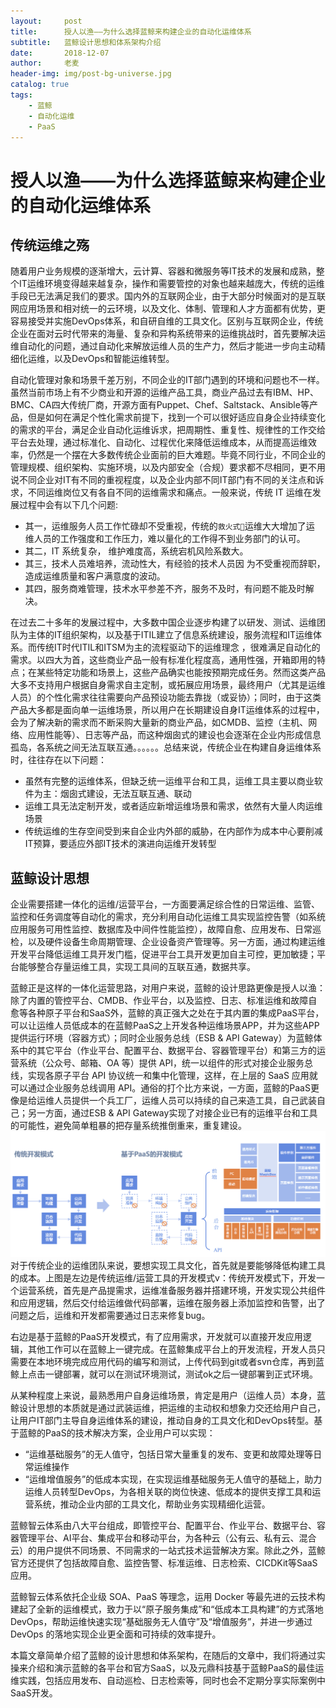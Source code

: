 ```yaml
---
layout:     post
title:      授人以渔——为什么选择蓝鲸来构建企业的自动化运维体系
subtitle:   蓝鲸设计思想和体系架构介绍
date:       2018-12-07
author:     老麦
header-img: img/post-bg-universe.jpg
catalog: true
tags:
    - 蓝鲸
    - 自动化运维
    - PaaS
---
```

# 授人以渔——为什么选择蓝鲸来构建企业的自动化运维体系

## 传统运维之殇

随着用户业务规模的逐渐增大，云计算、容器和微服务等IT技术的发展和成熟，整个IT运维环境变得越来越复杂，操作和需要管控的对象也越来越庞大，传统的运维手段已无法满足我们的要求。国内外的互联网企业，由于大部分时候面对的是互联网应用场景和相对统一的云环境，以及文化、体制、管理和人才方面都有优势，更容易接受并实施DevOps体系，和自研自维的工具文化。区别与互联网企业，传统企业在面对云时代带来的海量、复杂和异构系统带来的运维挑战时，首先要解决运维自动化的问题，通过自动化来解放运维人员的生产力，然后才能进一步向主动精细化运维，以及DevOps和智能运维转型。

自动化管理对象和场景千差万别，不同企业的IT部门遇到的环境和问题也不一样。虽然当前市场上有不少商业和开源的运维产品工具，商业产品过去有IBM、HP、BMC、CA四大传统厂商，开源方面有Puppet、Chef、Saltstack、Ansible等产品，但是如何在满足个性化需求前提下，找到一个可以很好适应自身企业持续变化的需求的平台，满足企业自动化运维诉求，把周期性、重复性、规律性的工作交给平台去处理，通过标准化、自动化、过程优化来降低运维成本，从而提高运维效率，仍然是一个摆在大多数传统企业面前的巨大难题。毕竟不同行业，不同企业的管理规模、组织架构、实施环境，以及内部安全（合规）要求都不尽相同，更不用说不同企业对IT有不同的重视程度，以及企业内部不同IT部门有不同的关注点和诉求，不同运维岗位又有各自不同的运维需求和痛点。一般来说，传统 IT 运维在发展过程中会有以下几个问题:

- 其一，运维服务人员工作忙碌却不受重视，传统的`救火式`运维大大增加了运 维人员的工作强度和工作压力，难以量化的工作得不到业务部门的认可。
- 其二，IT 系统复杂， 维护难度高，系统宕机风险系数大。
- 其三，技术人员难培养，流动性大，有经验的技术人员因 为不受重视而辞职，造成运维质量和客户满意度的波动。
- 其四，服务商难管理，技术水平参差不齐，服务不及时，有问题不能及时解决。

在过去二十多年的发展过程中，大多数中国企业逐步构建了以研发、测试、运维团队为主体的IT组织架构，以及基于ITIL建立了信息系统建设，服务流程和IT运维体系。而传统IT时代ITIL和ITSM为主的流程驱动下的运维理念 ，很难满足自动化的需求。以四大为首，这些商业产品一般有标准化程度高，通用性强，开箱即用的特点；在某些特定功能和场景上，这些产品确实也能按预期完成任务。然而这类产品大多不支持用户根据自身需求自主定制，或拓展应用场景，最终用户（尤其是运维人员）的个性化需求往往需要向产品预设功能去靠拢（或妥协）；同时，由于这类产品大多都是面向单一运维场景，所以用户在长期建设自身IT运维体系的过程中，会为了解决新的需求而不断采购大量新的商业产品，如CMDB、监控（主机、网络、应用性能等）、日志等产品，而这种烟囱式的建设也会逐渐在企业内形成信息孤岛，各系统之间无法互联互通。。。。。。总结来说，传统企业在构建自身运维体系时，往往存在以下问题：

- 虽然有完整的运维体系，但缺乏统一运维平台和工具，运维工具主要以商业软件为主：烟囱式建设，无法互联互通、联动
- 运维工具无法定制开发，或者适应新增运维场景和需求，依然有大量人肉运维场景
- 传统运维的生存空间受到来自企业内外部的威胁，在内部作为成本中心要削减IT预算，要适应外部IT技术的演进向运维开发转型

## 蓝鲸设计思想

企业需要搭建一体化的运维/运营平台，一方面要满足综合性的日常运维、监管、监控和任务调度等自动化的需求，充分利用自动化运维工具实现监控告警（如系统应用服务可用性监控、数据库及中间件性能监控），故障自愈、应用发布、日常巡检，以及硬件设备生命周期管理、企业设备资产管理等。另一方面，通过构建运维开发平台降低运维工具开发门槛，促进平台工具开发更加自主可控，更加敏捷；平台能够整合存量运维工具，实现工具间的互联互通，数据共享。

蓝鲸正是这样的一体化运营思路，对用户来说，蓝鲸的设计思路更像是授人以渔：除了内置的管控平台、CMDB、作业平台，以及监控、日志、标准运维和故障自愈等各种原子平台和SaaS外，蓝鲸的真正强大之处在于其内置的集成PaaS平台，可以让运维人员低成本的在蓝鲸PaaS之上开发各种运维场景APP，并为这些APP提供运行环境（容器方式）；同时企业服务总线（ESB & API Gateway）为蓝鲸体系中的其它平台（作业平台、配置平台、数据平台、容器管理平台）和第三方的运营系统（公众号、邮箱、OA 等）提供 API，统一以组件的形式对接企业服务总线，实现各原子平台 API 协议统一和集中化管理，这样，在上层的 SaaS 应用就可以通过企业服务总线调用 API。通俗的打个比方来说，一方面，蓝鲸的PaaS更像是给运维人员提供一个兵工厂，运维人员可以持续的自己来造工具，自己武装自己；另一方面，通过ESB & API Gateway实现了对接企业已有的运维平台和工具的可能性，避免简单粗暴的把存量系统推倒重来，重复建设。
![20181207-01](/img/20181207-01.png)
对于传统企业的运维团队来说，要想实现工具文化，首先就是要能够降低构建工具的成本。上图是左边是传统运维/运营工具的开发模式v：传统开发模式下，开发一个运营系统，首先是产品提需求，运维准备服务器并搭建环境，开发实现公共组件和应用逻辑，然后交付给运维做代码部署，运维在服务器上添加监控和告警，出了问题之后，运维和开发都需要通过日志来修复bug。

右边是基于蓝鲸的PaaS开发模式，有了应用需求，开发就可以直接开发应用逻辑，其他工作可以在蓝鲸上一键完成。在蓝鲸集成平台上的开发流程，开发人员只需要在本地环境完成应用代码的编写和测试，上传代码到git或者svn仓库，再到蓝鲸上点击一键部署，就可以在测试环境测试，测试ok之后一键部署到正式环境。

从某种程度上来说，最熟悉用户自身运维场景，肯定是用户（运维人员）本身，蓝鲸设计思想的本质就是通过武装运维，把运维的主动权和想象力交还给用户自己，让用户IT部门主导自身运维体系的建设，推动自身的工具文化和DevOps转型。基于蓝鲸的PaaS的技术解决方案，企业用户可以实现：

- “运维基础服务”的无人值守，包括日常大量重复的发布、变更和故障处理等日常运维操作
- “运维增值服务”的低成本实现，在实现运维基础服务无人值守的基础上，助力运维人员转型DevOps，为各相关联的岗位快速、低成本的提供支撑工具和运营系统，推动企业内部的工具文化，帮助业务实现精细化运营。

蓝鲸智云体系由八大平台组成，即管控平台、配置平台、作业平台、数据平台、容器管理平台、AI平台、集成平台和移动平台，为各种云（公有云、私有云、混合云）的用户提供不同场景、不同需求的一站式技术运营解决方案。除此之外，蓝鲸官方还提供了包括故障自愈、监控告警、标准运维、日志检索、CICDKit等SaaS应用。

蓝鲸智云体系依托企业级 SOA、PaaS 等理念，运用 Docker 等最先进的云技术构建起了全新的运维模式，致力于以“原子服务集成”和“低成本工具构建”的方式落地 DevOps，帮助运维快速实现“基础服务无人值守”及“增值服务”，并进一步通过 DevOps 的落地实现企业更全面和可持续的效率提升。

本篇文章简单介绍了蓝鲸的设计思想和体系架构，在随后的文章中，我们将通过实操来介绍和演示蓝鲸的各平台和官方SaaS，以及元鼎科技基于蓝鲸PaaS的最佳运维实践，包括应用发布、自动巡检、日志检索等，同时也会不定期分享实际案例中SaaS开发。